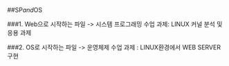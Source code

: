 ##S P _ a n d _ O S   

 ###1. Web으로 시작하는 파일 -> 시스템 프로그래밍 수업 과제: LINUX 커널 분석 및 응용 과제  

 ###2. OS로 시작하는 파일 -> 운영체제 수업 과제 : LINUX환경에서 WEB SERVER 구현   
 
